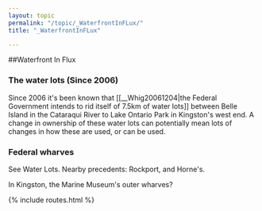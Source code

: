 ```yaml
---
layout: topic
permalink: "/topic/_WaterfrontInFLux/"
title: "_WaterfrontInFLux"

---
```


##Waterfront In Flux
<h3>The water lots (Since 2006)</h3>
Since 2006 it's been known that [[__Whig20061204|the Federal Government intends to rid itself of 7.5km of water lots]] between Belle Island in the Cataraqui River to Lake Ontario Park in Kingston's west end. A change in ownership of these water lots can potentially mean lots of changes in how these are used, or can be used.


<h3>Federal wharves</h3>
See Water Lots.  Nearby precedents: Rockport, and Horne's.

In Kingston, the Marine Museum's outer wharves?


<!-- <h3>Parking at the King St filtration plant<br>(since 2008)</h3>A waterside parking area is being arbitrarily managed, sometimes open, sometimes gated.  This really affects board/kite sailors, but other park users as well.  Getting a straight answer on this from **Utilities Kingston** is apparently too much to ask. -->

{% include routes.html %}
